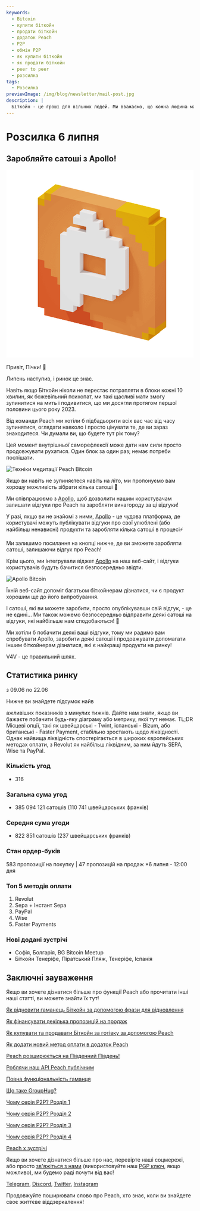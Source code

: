```yaml
---
keywords:
  - Bitcoin
  - купити біткойн
  - продати біткойн
  - додаток Peach
  - P2P
  - обмін P2P
  - як купити біткойн
  - як продати біткойн
  - peer to peer
  - розсилка
tags:
  - Розсилка
previewImage: /img/blog/newsletter/mail-post.jpg
description: |
  Біткойн - це гроші для вільних людей. Ми вважаємо, що кожна людина має право вибирати, якими грошима користуватися для зберігання свого багатства, результатів своєї праці, свого часу та енергії. Peach Bitcoin - найпростіша платформа для купівлі та продажу біткойну в режимі peer to peer. Місія Peach - внести свій внесок у поширення біткойну в руках людей.
---
```


# Розсилка 6 липня

## Заробляйте сатоші з Apollo!

![peachy peach bitcoin gif](/img/blog/newsletter/gif-peach.gif)

Привіт, Пічки! 🍑

Липень наступив, і ринок це знає.

Навіть якщо Біткойн ніколи не перестає потрапляти в блоки кожні 10 хвилин, як божевільний психопат, ми такі щасливі мати змогу зупинитися на мить і подивитися, що ми досягли протягом першої половини цього року 2023.

Від команди Peach ми хотіли б підбадьорити всіх вас час від часу зупинятися, оглядати навколо і просто цінувати те, де ви зараз знаходитеся. Чи думали ви, що будете тут рік тому?

Цей момент внутрішньої саморефлексії може дати нам сили просто продовжувати рухатися. Один блок за один раз; немає потреби поспішати.

![Техніки медитації Peach Bitcoin](https://img.mailinblue.com/5647291/images/content_library/original/64a677291de1ff5c3a31519d.jpg)

Якщо ви навіть не зупиняєтеся навіть на літо, ми пропонуємо вам хорошу можливість зібрати кілька сатоші 🤑

Ми співпрацюємо з [Apollo](https://heyapollo.com), щоб дозволити нашим користувачам залишати відгуки про Peach та заробляти винагороду за ці відгуки!

У разі, якщо ви не знайомі з ними, [Apollo](https://heyapollo.com) - це чудова платформа, де користувачі можуть публікувати відгуки про свої улюблені (або найбільш ненависні) продукти та заробляти кілька сатоші в процесі⚡

Ми залишимо посилання на кнопці нижче, де ви зможете заробляти сатоші, залишаючи відгук про Peach!

Крім цього, ми інтегрували віджет [Apollo](https://heyapollo.com) на наш веб-сайт, і відгуки користувачів будуть бачитися безпосередньо звідти.

![Apollo Bitcoin](https://img.mailinblue.com/5647291/images/content_library/original/64a67d44b27d7523353e499d.png)

Їхній веб-сайт допоміг багатьом біткойнерам дізнатися, чи є продукт хорошим ще до його випробування.

І сатоші, які ви можете заробити, просто опублікувавши свій відгук, - це не єдині... Ми також можемо безпосередньо відправити деякі сатоші на відгуки, які найбільше нам сподобаються! 🍑

Ми хотіли б побачити деякі ваші відгуки, тому ми радимо вам спробувати Apollo, заробити деякі сатоші і продовжувати допомагати іншим біткойнерам дізнатися, які є найкращі продукти на ринку!

V4V - це правильний шлях.

## Статистика ринку

з 09.06 по 22.06

Нижче ви знайдете підсумок найв

ажливіших показників з минулих тижнів. Дайте нам знати, якщо ви бажаєте побачити будь-яку діаграму або метрику, якої тут немає.
TL;DR
Місцеві опції, такі як швейцарські - Twint, іспанські - Bizum, або британські - Faster Payment, стабільно зростають щодо ліквідності.
Однак найвища ліквідність спостерігається в широких європейських методах оплати, з Revolut як найбільш ліквідним, за ним йдуть SEPA, Wise та PayPal.

### Кількість угод

- 316

### Загальна сума угод

- 385 094 121 сатошів (110 741 швейцарських франків)

### Середня сума угоди

- 822 851 сатошів (237 швейцарських франків)

### Стан ордер-буків

583 пропозиції на покупку | 47 пропозицій на продаж
\*6 липня - 12:00 дня

### Топ 5 методів оплати

1. Revolut
2. Sepa + Інстант Sepa
3. PayPal
4. Wise
5. Faster Payments

### Нові додані зустрічі

- Софія, Болгарія, BG Bitcoin Meetup
- Біткойн Тенеріфе, Піратський Пляж, Тенеріфе, Іспанія

## Заключні зауваження

Якщо ви хочете дізнатися більше про функції Peach або прочитати інші наші статті, ви можете знайти їх тут!

[Як відновити гаманець Біткойн за допомогою фрази для відновлення](https://peachbitcoin.com/uk/blog/how-to-restore-peach-wallet/)

[Як фінансувати декілька пропозицій на продаж](https://peachbitcoin.com/uk/blog/funding-multiple-sell-offers/)

[Як купувати та продавати Біткойн за готівку за допомогою Peach](https://peachbitcoin.com/uk/blog/how-to-buy-and-sell-bitcoin-with-cash-using-peach/)

[Як додати новий метод оплати в додаток Peach](https://peachbitcoin.com/uk/blog/how-to-add-a-payment-method/)

[Peach розширюється на Південний Південь!](https://peachbitcoin.com/uk/blog/peach-expands-to-the-global-south/)

[Роблячи наш API Peach публічним](https://peachbitcoin.com/uk/blog/making-our-peach-api-public/)

[Повна функціональність гаманця](https://peachbitcoin.com/uk/blog/full-wallet-functionality/)

[Що таке GroupHug?](https://peachbitcoin.com/uk/blog/group-hug/)

[Чому серія P2P? Розділ 1](https://peachbitcoin.com/uk/blog/why-p2p-chapter-1/)

[Чому серія P2P? Розділ 2](https://peachbitcoin.com/uk/blog/why-p2p-chapter-2/)

[Чому серія P2P? Розділ 3](https://peachbitcoin.com/uk/blog/why-p2p-chapter-3-circular-economies/)

[Чому серія P2P? Розділ 4](https://peachbitcoin.com/uk/blog/why-p2p-chapter-4-chains-of-trust/)

[Peach x зустрічі](https://peachbitcoin.com/uk/blog/peach-for-meetups/)

Якщо ви хочете дізнатися більше про нас, перевірте наші соцмережі, або просто [зв'яжіться з нами](mailto:hello@peachbitcoin.com) (використовуйте наш [PGP ключ](https://keys.openpgp.org/vks/v1/by-fingerprint/48339A19645E2E53488E0E5479E1B270FACD1BD2), якщо можливо), ми будемо раді почути від вас!

[Telegram](https://t.me/+GkOW1J-ixBBkZWRk), [Discord](https://discord.gg/ypeHz3SW54), [Twitter](https://twitter.com/peachbitcoin), [Instagram](https://instagram.com/peachbitcoin)

Продовжуйте поширювати слово про Peach, хто знає, коли ви знайдете своє життєве віддзеркалення!
